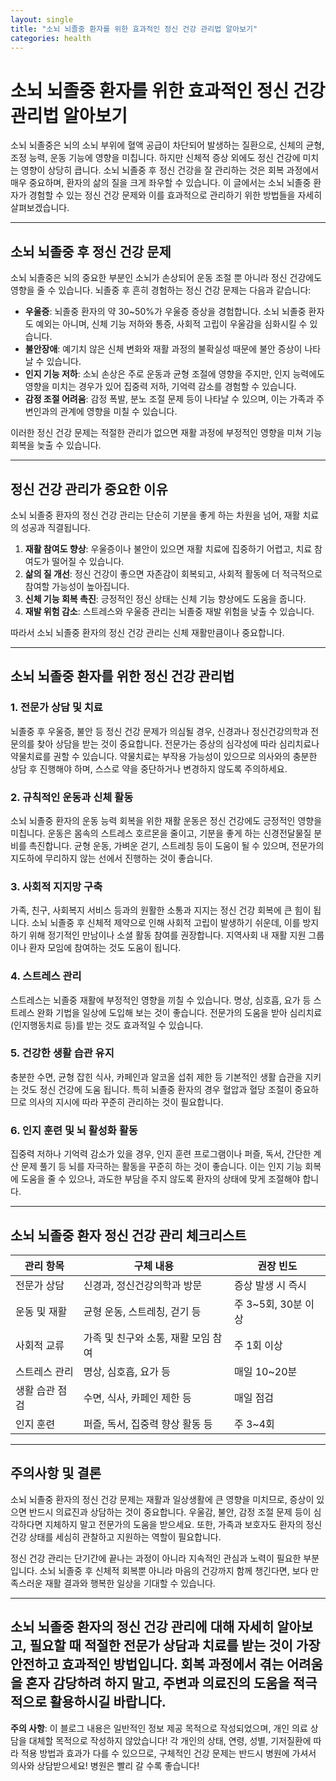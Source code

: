 ```yaml
---
layout: single
title: "소뇌 뇌졸중 환자를 위한 효과적인 정신 건강 관리법 알아보기"
categories: health
---
```

소뇌 뇌졸중 환자를 위한 효과적인 정신 건강 관리법 알아보기
=========================================================

소뇌 뇌졸중은 뇌의 소뇌 부위에 혈액 공급이 차단되어 발생하는 질환으로, 신체의 균형, 조정 능력, 운동 기능에 영향을 미칩니다. 하지만 신체적 증상 외에도 정신 건강에 미치는 영향이 상당히 큽니다. 소뇌 뇌졸중 후 정신 건강을 잘 관리하는 것은 회복 과정에서 매우 중요하며, 환자의 삶의 질을 크게 좌우할 수 있습니다. 이 글에서는 소뇌 뇌졸중 환자가 경험할 수 있는 정신 건강 문제와 이를 효과적으로 관리하기 위한 방법들을 자세히 살펴보겠습니다.

---

소뇌 뇌졸중 후 정신 건강 문제
---------------------------

소뇌 뇌졸중은 뇌의 중요한 부분인 소뇌가 손상되어 운동 조절 뿐 아니라 정신 건강에도 영향을 줄 수 있습니다. 뇌졸중 후 흔히 경험하는 정신 건강 문제는 다음과 같습니다:

- **우울증**: 뇌졸중 환자의 약 30~50%가 우울증 증상을 경험합니다. 소뇌 뇌졸중 환자도 예외는 아니며, 신체 기능 저하와 통증, 사회적 고립이 우울감을 심화시킬 수 있습니다.
- **불안장애**: 예기치 않은 신체 변화와 재활 과정의 불확실성 때문에 불안 증상이 나타날 수 있습니다.
- **인지 기능 저하**: 소뇌 손상은 주로 운동과 균형 조절에 영향을 주지만, 인지 능력에도 영향을 미치는 경우가 있어 집중력 저하, 기억력 감소를 경험할 수 있습니다.
- **감정 조절 어려움**: 감정 폭발, 분노 조절 문제 등이 나타날 수 있으며, 이는 가족과 주변인과의 관계에 영향을 미칠 수 있습니다.

이러한 정신 건강 문제는 적절한 관리가 없으면 재활 과정에 부정적인 영향을 미쳐 기능 회복을 늦출 수 있습니다.

---

정신 건강 관리가 중요한 이유
----------------------------

소뇌 뇌졸중 환자의 정신 건강 관리는 단순히 기분을 좋게 하는 차원을 넘어, 재활 치료의 성공과 직결됩니다.

1. **재활 참여도 향상**: 우울증이나 불안이 있으면 재활 치료에 집중하기 어렵고, 치료 참여도가 떨어질 수 있습니다.
2. **삶의 질 개선**: 정신 건강이 좋으면 자존감이 회복되고, 사회적 활동에 더 적극적으로 참여할 가능성이 높아집니다.
3. **신체 기능 회복 촉진**: 긍정적인 정신 상태는 신체 기능 향상에도 도움을 줍니다.
4. **재발 위험 감소**: 스트레스와 우울증 관리는 뇌졸중 재발 위험을 낮출 수 있습니다.

따라서 소뇌 뇌졸중 환자의 정신 건강 관리는 신체 재활만큼이나 중요합니다.

---

소뇌 뇌졸중 환자를 위한 정신 건강 관리법
---------------------------

### 1. 전문가 상담 및 치료

뇌졸중 후 우울증, 불안 등 정신 건강 문제가 의심될 경우, 신경과나 정신건강의학과 전문의를 찾아 상담을 받는 것이 중요합니다. 전문가는 증상의 심각성에 따라 심리치료나 약물치료를 권할 수 있습니다. 약물치료는 부작용 가능성이 있으므로 의사와의 충분한 상담 후 진행해야 하며, 스스로 약을 중단하거나 변경하지 않도록 주의하세요.

### 2. 규칙적인 운동과 신체 활동

소뇌 뇌졸중 환자의 운동 능력 회복을 위한 재활 운동은 정신 건강에도 긍정적인 영향을 미칩니다. 운동은 몸속의 스트레스 호르몬을 줄이고, 기분을 좋게 하는 신경전달물질 분비를 촉진합니다. 균형 운동, 가벼운 걷기, 스트레칭 등이 도움이 될 수 있으며, 전문가의 지도하에 무리하지 않는 선에서 진행하는 것이 좋습니다.

### 3. 사회적 지지망 구축

가족, 친구, 사회복지 서비스 등과의 원활한 소통과 지지는 정신 건강 회복에 큰 힘이 됩니다. 소뇌 뇌졸중 후 신체적 제약으로 인해 사회적 고립이 발생하기 쉬운데, 이를 방지하기 위해 정기적인 만남이나 소셜 활동 참여를 권장합니다. 지역사회 내 재활 지원 그룹이나 환자 모임에 참여하는 것도 도움이 됩니다.

### 4. 스트레스 관리

스트레스는 뇌졸중 재활에 부정적인 영향을 끼칠 수 있습니다. 명상, 심호흡, 요가 등 스트레스 완화 기법을 일상에 도입해 보는 것이 좋습니다. 전문가의 도움을 받아 심리치료(인지행동치료 등)를 받는 것도 효과적일 수 있습니다.

### 5. 건강한 생활 습관 유지

충분한 수면, 균형 잡힌 식사, 카페인과 알코올 섭취 제한 등 기본적인 생활 습관을 지키는 것도 정신 건강에 도움 됩니다. 특히 뇌졸중 환자의 경우 혈압과 혈당 조절이 중요하므로 의사의 지시에 따라 꾸준히 관리하는 것이 필요합니다.

### 6. 인지 훈련 및 뇌 활성화 활동

집중력 저하나 기억력 감소가 있을 경우, 인지 훈련 프로그램이나 퍼즐, 독서, 간단한 계산 문제 풀기 등 뇌를 자극하는 활동을 꾸준히 하는 것이 좋습니다. 이는 인지 기능 회복에 도움을 줄 수 있으나, 과도한 부담을 주지 않도록 환자의 상태에 맞게 조절해야 합니다.

---

소뇌 뇌졸중 환자 정신 건강 관리 체크리스트
---------------------------------------

| 관리 항목             | 구체 내용                              | 권장 빈도                   |
|-----------------------|-------------------------------------|----------------------------|
| 전문가 상담           | 신경과, 정신건강의학과 방문           | 증상 발생 시 즉시           |
| 운동 및 재활          | 균형 운동, 스트레칭, 걷기 등           | 주 3~5회, 30분 이상         |
| 사회적 교류           | 가족 및 친구와 소통, 재활 모임 참여    | 주 1회 이상                 |
| 스트레스 관리         | 명상, 심호흡, 요가 등                  | 매일 10~20분               |
| 생활 습관 점검        | 수면, 식사, 카페인 제한 등              | 매일 점검                   |
| 인지 훈련             | 퍼즐, 독서, 집중력 향상 활동 등         | 주 3~4회                   |

---

주의사항 및 결론
-----------------

소뇌 뇌졸중 환자의 정신 건강 문제는 재활과 일상생활에 큰 영향을 미치므로, 증상이 있으면 반드시 의료진과 상담하는 것이 중요합니다. 우울감, 불안, 감정 조절 문제 등이 심각하다면 지체하지 말고 전문가의 도움을 받으세요. 또한, 가족과 보호자도 환자의 정신 건강 상태를 세심히 관찰하고 지원하는 역할이 필요합니다.

정신 건강 관리는 단기간에 끝나는 과정이 아니라 지속적인 관심과 노력이 필요한 부분입니다. 소뇌 뇌졸중 후 신체적 회복뿐 아니라 마음의 건강까지 함께 챙긴다면, 보다 만족스러운 재활 결과와 행복한 일상을 기대할 수 있습니다.

---

소뇌 뇌졸중 환자의 정신 건강 관리에 대해 자세히 알아보고, 필요할 때 적절한 전문가 상담과 치료를 받는 것이 가장 안전하고 효과적인 방법입니다. 회복 과정에서 겪는 어려움을 혼자 감당하려 하지 말고, 주변과 의료진의 도움을 적극적으로 활용하시길 바랍니다.
---

**주의 사항**: 이 블로그 내용은 일반적인 정보 제공 목적으로 작성되었으며, 개인 의료 상담을 대체할 목적으로 작성하지 않았습니다! 각 개인의 상태, 연령, 성별, 기저질환에 따라 적용 방법과 효과가 다를 수 있으므로, 구체적인 건강 문제는 반드시 병원에 가셔서 의사와 상담받으세요! 병원은 빨리 갈 수록 좋습니다!

